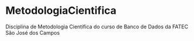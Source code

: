 # MetodologiaCientifica
Disciplina de Metodologia Científica do curso de Banco de Dados da FATEC São José dos Campos
